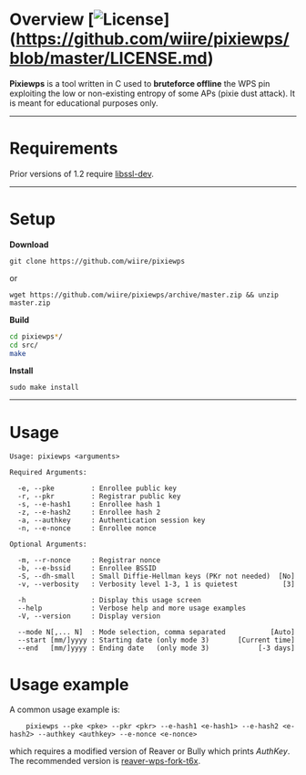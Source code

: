 # Overview [![License](https://img.shields.io/badge/License-GPL%20v3%2B-blue.svg?style=flat-square)] (https://github.com/wiire/pixiewps/blob/master/LICENSE.md)

**Pixiewps** is a tool written in C used to **bruteforce offline** the WPS pin exploiting the low or non-existing entropy of some APs (pixie dust attack). It is meant for educational purposes only.

- - -

# Requirements

Prior versions of 1.2 require [libssl-dev](https://www.openssl.org/).

- - -

# Setup

**Download**

`git clone https://github.com/wiire/pixiewps`

or

`wget https://github.com/wiire/pixiewps/archive/master.zip && unzip master.zip`

**Build**

```bash
cd pixiewps*/
cd src/
make
```

**Install**

`sudo make install`

- - -

# Usage

```
Usage: pixiewps <arguments>

Required Arguments:

  -e, --pke         : Enrollee public key
  -r, --pkr         : Registrar public key
  -s, --e-hash1     : Enrollee hash 1
  -z, --e-hash2     : Enrollee hash 2
  -a, --authkey     : Authentication session key
  -n, --e-nonce     : Enrollee nonce

Optional Arguments:

  -m, --r-nonce     : Registrar nonce
  -b, --e-bssid     : Enrollee BSSID
  -S, --dh-small    : Small Diffie-Hellman keys (PKr not needed)  [No]
  -v, --verbosity   : Verbosity level 1-3, 1 is quietest           [3]

  -h                : Display this usage screen
  --help            : Verbose help and more usage examples
  -V, --version     : Display version

  --mode N[,... N]  : Mode selection, comma separated           [Auto]
  --start [mm/]yyyy : Starting date (only mode 3)       [Current time]
  --end   [mm/]yyyy : Ending date   (only mode 3)            [-3 days]
```

# Usage example

A common usage example is:

```
    pixiewps --pke <pke> --pkr <pkr> --e-hash1 <e-hash1> --e-hash2 <e-hash2> --authkey <authkey> --e-nonce <e-nonce>
```

which requires a modified version of Reaver or Bully which prints *AuthKey*. The recommended version is [reaver-wps-fork-t6x](https://github.com/t6x/reaver-wps-fork-t6x).